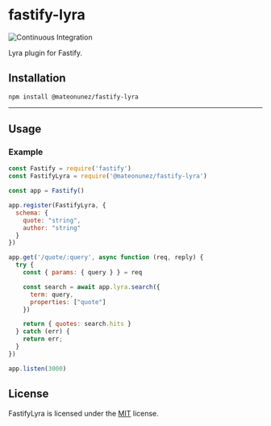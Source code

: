 # fastify-lyra

![Continuous Integration](https://github.com/mateonunez/fastify-lyra/workflows/ci/badge.svg)

Lyra plugin for Fastify.

## Installation

```
npm install @mateonunez/fastify-lyra
```
****
## Usage

### Example

```js
const Fastify = require('fastify')
const FastifyLyra = require('@mateonunez/fastify-lyra')

const app = Fastify()

app.register(FastifyLyra, {
  schema: {
    quote: "string",
    author: "string"
  }
})

app.get('/quote/:query', async function (req, reply) {
  try {
    const { params: { query } } = req

    const search = await app.lyra.search({
      term: query,
      properties: ["quote"]
    })

    return { quotes: search.hits }
  } catch (err) {
    return err;
  }
})

app.listen(3000)
```

## License

FastifyLyra is licensed under the [MIT](LICENSE) license.
